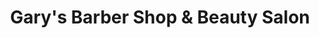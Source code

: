 ---
title: "Gary's Barber Shop & Beauty Salon"
url: /linton/garys-barber-shop-und-beauty-salon/
shop: Friseur
---